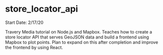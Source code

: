 # store_locator_api

Start Date: 2/17/20

Travery Media tutorial on Node.js and Mapbox.
Teaches how to create a store locator API that serves GeoJSON data and build a frontend using Mapbox to plot points.
Plan to expand on this after completion and improve the frontend by using React.
